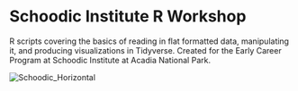 # Schoodic Institute R Workshop

R scripts covering the basics of reading in flat formatted data, manipulating it, and producing visualizations in Tidyverse. Created for the Early Career Program at Schoodic Institute at Acadia National Park.

![Schoodic_Horizontal](https://github.com/Kylelima21/r_workshop/assets/97795211/f60eaa04-faeb-490d-8997-3bd7a9aafd5a)
